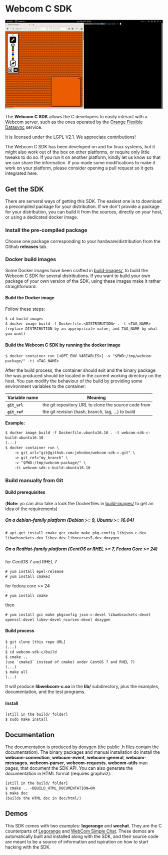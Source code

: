 # Webcom C SDK

![Legorange Demo Image](res/legorange-demo.gif)

The **Webcom C SDK** allows the C developers to easily interact with a Webcom
server, such as the ones operated by the
[Orange Flexible Datasync](https://datasync.orange.com/) service.

It is licensed under the LGPL V2.1. We appreciate contributions!

The Webcom C SDK has been developed on and for linux systems, but it might also
work out of the box on other platforms, or require only little tweaks to do so.
If you run it on another platform, kindly let us know so that we can share the
information. If you made some modifications to make it work on your platform,
please consider opening a pull request so it gets integrated here.

## Get the SDK

There are serveral ways of getting this SDK. The easiest one is to download a
precompiled package for your distribution. If we don't provide a package for
your distribution, you can build it from the sources, directly on your host, or
using a dedicated docker image.

### Install the pre-compiled package

Choose one package corresponding to your hardware/distribution from the
Github **releases** tab.

### Docker build images

Some Docker images have been crafted in [build-images/](build-images/), to build
the Webcom C SDK for several distributions. If you want to build your own
package of your own version of the SDK, using these images make it rather
straighforward.

#### Build the Docker image

Follow these steps:

```
$ cd build-images
$ docker image build -f Dockerfile.<DISTRIBUTION> . -t <TAG_NAME>
(replace DISTRIBUTION by an appropricate value, and TAG_NAME by what you want)
```

#### Build the Webcom C SDK by running the docker image

```
$ docker container run [<OPT ENV VARIABLES>] -v "$PWD:/tmp/webcom-package/" -ti <TAG_NAME>
```

After the build process, the container should exit and the binary package the
was produced should be located in the current working directory on the host.
You can modify the behaviour of the build by providing some environment
variables to the container:

Variable name | Meaning
--------------|--------
**`git_url`** | the git repository URL to clone the source code from
**`git_ref`** | the git revision (hash, branch, tag, ...) to build

**Example:**

```
$ docker image build -f Dockerfile.ubuntu16.10 . -t webcom-sdk-c-build-ubuntu16.10
(...)
$ docker container run \
	-e git_url="git@github.com:johndoe/webcom-sdk-c.git" \
	-e git_ref="my_branch" \
	-v "$PWD:/tmp/webcom-package/" \
	-ti webcom-sdk-c-build-ubuntu16.10
```

### Build manually from Git

#### Build prerequisites

(**Note:** yo can also take a look the Dockerfiles in
[build-images/](build-images/) to get an idea of the requirements)

##### On a debian-family platform (Debian >= 9, Ubuntu >= 16.04)

```
# apt-get install cmake gcc cmake make pkg-config libjson-c-dev libwebsockets-dev libev-dev libncurses5-dev doxygen
```

##### On a RedHat-family platform (CentOS or RHEL >= 7, Fedora Core >= 24)

for CentOS 7 and RHEL 7

```
# yum install epel-release
# yum install cmake3

```

for fedora core >= 24

```
# yum install cmake
```

then

```
# yum install gcc make pkgconfig json-c-devel libwebsockets-devel openssl-devel libev-devel ncurses-devel doxygen
```

#### Build process

```
$ git clone [this repo URL]
(...)
$ cd webcom-sdk-c/build
$ cmake ..
(use `cmake3` instead of cmake) under CentOS 7 and RHEL 7)
(...)
$ make all
(...)
```
It will produce **libwebcom-c.so** in the **lib/** subdirectory, plus the
examples, documentation, and the test programs.

#### Install

```
[still in the build/ folder]
$ sudo make install
```

## Documentation

The documentation is produced by doxygen (the public .h files contain the
documentation). The binary packages and manual installation do install the
**webcom-connection**, **webcom-event**, **webcom-general**,
**webcom-messages**, **webcom-parser**, **webcom-requests**, **webcom-utils**
man pages, that document the SDK API. You can also generate the documentation
in HTML format (requires graphviz):

```
[still in the build/ folder]
$ cmake .. -DBUILD_HTML_DOCUMENTATION=ON
$ make doc
(builds the HTML doc in doc/html/)
```

## Demos

This SDK comes with two examples: **legorange** and **wcchat**. They are the C
counterparts of [Legorange](https://io.datasync.orange.com/samples/legorange/)
and [WebCom Simple Chat](https://io.datasync.orange.com/samples/chat/). These
demos are automatically built and installed along with the SDK, and their
source code are meant to be a source of information and ispiration on how to
start hacking with the SDK.


